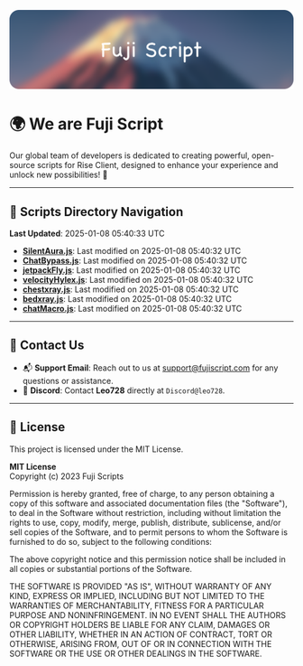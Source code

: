 ![Banner](.github/b.webp)

# 🌍 **We are Fuji Script**

Our global team of developers is dedicated to creating powerful, open-source scripts for Rise Client, designed to enhance your experience and unlock new possibilities! 🌟

---
<!-- SCRIPTS_NAVIGATION_START -->
## 📂 **Scripts Directory Navigation**

**Last Updated**: 2025-01-08 05:40:33 UTC

- **[SilentAura.js](scripts/SilentAura.js)**: Last modified on 2025-01-08 05:40:32 UTC
- **[ChatBypass.js](scripts/ChatBypass.js)**: Last modified on 2025-01-08 05:40:32 UTC
- **[jetpackFly.js](scripts/jetpackFly.js)**: Last modified on 2025-01-08 05:40:32 UTC
- **[velocityHylex.js](scripts/velocityHylex.js)**: Last modified on 2025-01-08 05:40:32 UTC
- **[chestxray.js](scripts/chestxray.js)**: Last modified on 2025-01-08 05:40:32 UTC
- **[bedxray.js](scripts/bedxray.js)**: Last modified on 2025-01-08 05:40:32 UTC
- **[chatMacro.js](scripts/chatMacro.js)**: Last modified on 2025-01-08 05:40:32 UTC

<!-- SCRIPTS_NAVIGATION_END -->

---

## 💬 **Contact Us**  
- 📬 **Support Email**: Reach out to us at [support@fujiscript.com](mailto:support@fujiscript.com) for any questions or assistance.  
- 💬 **Discord**: Contact **Leo728** directly at `Discord@leo728`.

---

## 📜 **License**

This project is licensed under the MIT License.  

**MIT License**  
Copyright (c) 2023 Fuji Scripts  

Permission is hereby granted, free of charge, to any person obtaining a copy of this software and associated documentation files (the "Software"), to deal in the Software without restriction, including without limitation the rights to use, copy, modify, merge, publish, distribute, sublicense, and/or sell copies of the Software, and to permit persons to whom the Software is furnished to do so, subject to the following conditions:  

The above copyright notice and this permission notice shall be included in all copies or substantial portions of the Software.  

THE SOFTWARE IS PROVIDED "AS IS", WITHOUT WARRANTY OF ANY KIND, EXPRESS OR IMPLIED, INCLUDING BUT NOT LIMITED TO THE WARRANTIES OF MERCHANTABILITY, FITNESS FOR A PARTICULAR PURPOSE AND NONINFRINGEMENT. IN NO EVENT SHALL THE AUTHORS OR COPYRIGHT HOLDERS BE LIABLE FOR ANY CLAIM, DAMAGES OR OTHER LIABILITY, WHETHER IN AN ACTION OF CONTRACT, TORT OR OTHERWISE, ARISING FROM, OUT OF OR IN CONNECTION WITH THE SOFTWARE OR THE USE OR OTHER DEALINGS IN THE SOFTWARE.  
